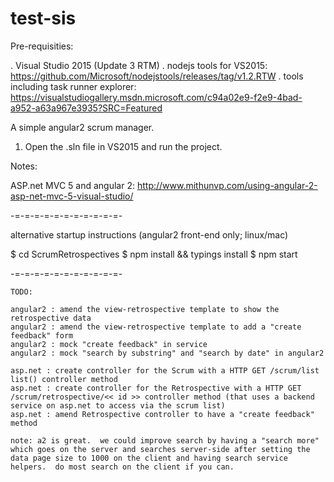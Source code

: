 # test-sis

Pre-requisities:

. Visual Studio 2015 (Update 3 RTM)
. nodejs tools for VS2015: https://github.com/Microsoft/nodejstools/releases/tag/v1.2.RTW
. tools including task runner explorer: https://visualstudiogallery.msdn.microsoft.com/c94a02e9-f2e9-4bad-a952-a63a967e3935?SRC=Featured

A simple angular2 scrum manager.

1) Open the .sln file in VS2015 and run the project.

Notes:

ASP.net MVC 5 and angular 2: http://www.mithunvp.com/using-angular-2-asp-net-mvc-5-visual-studio/ 

-=-=-=-=-=-=-=-=-=-=-=-

alternative startup instructions (angular2 front-end only; linux/mac)

$ cd ScrumRetrospectives
$ npm install && typings install
$ npm start

-=-=-=-=-=-=-=-=-=-=-=-

```
TODO:

angular2 : amend the view-retrospective template to show the retrospective data
angular2 : amend the view-retrospective template to add a "create feedback" form
angular2 : mock "create feedback" in service
angular2 : mock "search by substring" and "search by date" in angular2

asp.net : create controller for the Scrum with a HTTP GET /scrum/list list() controller method
asp.net : create controller for the Retrospective with a HTTP GET /scrum/retrospective/<< id >> controller method (that uses a backend service on asp.net to access via the scrum list)
asp.net : amend Retrospective controller to have a "create feedback" method

note: a2 is great.  we could improve search by having a "search more" which goes on the server and searches server-side after setting the data page size to 1000 on the client and having search service helpers.  do most search on the client if you can.
```
